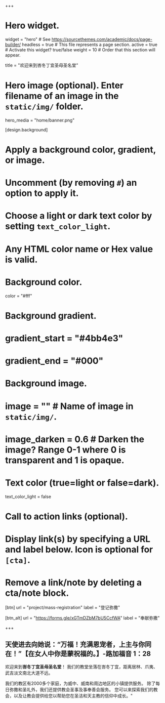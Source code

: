 +++
# Hero widget.
widget = "hero"  # See https://sourcethemes.com/academic/docs/page-builder/
headless = true  # This file represents a page section.
active = true  # Activate this widget? true/false
weight = 10  # Order that this section will appear.

title = "欢迎来到峇冬丁宜圣母圣名堂"

# Hero image (optional). Enter filename of an image in the `static/img/` folder.
hero_media = "home/banner.png"

[design.background]
  # Apply a background color, gradient, or image.
  #   Uncomment (by removing `#`) an option to apply it.
  #   Choose a light or dark text color by setting `text_color_light`.
  #   Any HTML color name or Hex value is valid.

  # Background color.
  color = "#fff"

  # Background gradient.
  # gradient_start = "#4bb4e3"
  # gradient_end = "#000"

  # Background image.
  # image = ""  # Name of image in `static/img/`.
  # image_darken = 0.6  # Darken the image? Range 0-1 where 0 is transparent and 1 is opaque.

  # Text color (true=light or false=dark).
  text_color_light = false

# Call to action links (optional).
#   Display link(s) by specifying a URL and label below. Icon is optional for `[cta]`.
#   Remove a link/note by deleting a cta/note block.
[btn]
  url = "project/mass-registration"
  label = "登记弥撒"

[btn_alt]
  url = "https://forms.gle/xGTmDZbM7bU5CcfWA"
  label = "奉献弥撒"

+++
## 天使进去向她说：“万福！充满恩宠者，上主与你同在！”【在女人中你是蒙祝福的。】**-路加福音 1：28**

欢迎来到**峇冬丁宜圣母圣名堂**！ 我们的教堂坐落在峇冬丁宜，距离居林、爪夷、武吉淡文南北大道不远。

我们的教区有2000多个家庭，为威中、威南和周边地区的小镇提供服务。 除了每日弥撒和圣礼外，我们还提供教会圣事及事奉善会服务。 您可以来探索我们的教会，以及让教会提供给您以帮助您在圣洁和天主教的信仰中成长。"
